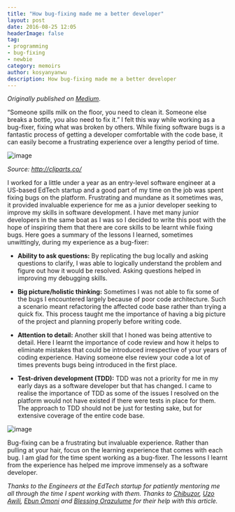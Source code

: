 ```yaml
---
title: "How bug-fixing made me a better developer"
layout: post
date: 2016-08-25 12:05
headerImage: false
tag:
- programming
- bug-fixing
- newbie
category: memoirs
author: kosyanyanwu
description: How bug-fixing made me a better developer
---
```

_Originally published on [Medium](https://medium.com/@kosyfrances/how-bug-fixing-made-me-a-better-developer-7951cfa310e5)_.

“Someone spills milk on the floor, you need to clean it. Someone else breaks a bottle, you also need to fix it.” I felt this way while working as a bug-fixer, fixing what was broken by others. While fixing software bugs is a fantastic process of getting a developer comfortable with the code base, it can easily become a frustrating experience over a lengthy period of time.

![image](https://user-images.githubusercontent.com/10073270/92224718-7d265c00-eea2-11ea-914b-aa9052aba9ef.png)

_Source: http://cliparts.co/_

I worked for a little under a year as an entry-level software engineer at a US-based EdTech startup and a good part of my time on the job was spent fixing bugs on the platform. Frustrating and mundane as it sometimes was, it provided invaluable experience for me as a junior developer seeking to improve my skills in software development. I have met many junior developers in the same boat as I was so I decided to write this post with the hope of inspiring them that there are core skills to be learnt while fixing bugs. Here goes a summary of the lessons I learned, sometimes unwittingly, during my experience as a bug-fixer:

* **Ability to ask questions:** By replicating the bug locally and asking questions to clarify, I was able to logically understand the problem and figure out how it would be resolved. Asking questions helped in improving my debugging skills.

* **Big picture/holistic thinking:** Sometimes I was not able to fix some of the bugs I encountered largely because of poor code architecture. Such a scenario meant refactoring the affected code base rather than trying a quick fix. This process taught me the importance of having a big picture of the project and planning properly before writing code.

* **Attention to detail:** Another skill that I honed was being attentive to detail. Here I learnt the importance of code review and how it helps to eliminate mistakes that could be introduced irrespective of your years of coding experience. Having someone else review your code a lot of times prevents bugs being introduced in the first place.

* **Test-driven development (TDD):** TDD was not a priority for me in my early days as a software developer but that has changed. I came to realise the importance of TDD as some of the issues I resolved on the platform would not have existed if there were tests in place for them. The approach to TDD should not be just for testing sake, but for extensive coverage of the entire code base.

![image](https://user-images.githubusercontent.com/10073270/92225059-fd4cc180-eea2-11ea-979d-403319ecdbff.png)

Bug-fixing can be a frustrating but invaluable experience. Rather than pulling at your hair, focus on the learning experience that comes with each bug. I am glad for the time spent working as a bug-fixer. The lessons I learnt from the experience has helped me improve immensely as a software developer.

_Thanks to the Engineers at the EdTech startup for patiently mentoring me all through the time I spent working with them. Thanks to [Chibuzor](https://medium.com/@nbyodai), [Uzo Awili](https://medium.com/@awiliuzo), [Ebun Omoni](https://medium.com/@ebunomoni) and [Blessing Orazulume](https://medium.com/@blessingoraz) for their help with this article._
